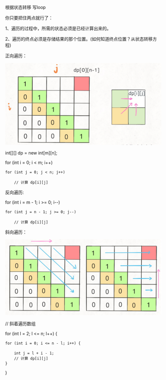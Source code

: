 根据状态转移 写loop

你只要把住两点就行了：

1、遍历的过程中，所需的状态必须是已经计算出来的。

2、遍历的终点必须是存储结果的那个位置。(如何知道终点位置？从状态转移方程)


正向遍历：

![forward](../img/forward.png)

int[][] dp = new int[m][n];

for (int i = 0; i < m; i++)

    for (int j = 0; j < n; j++)
    
        // 计算 dp[i][j]
        
 
 反向遍历:
 
 for (int i = m - 1; i >= 0; i--)
    
    for (int j = n - 1; j >= 0; j--)
    
        // 计算 dp[i][j]
        
斜向遍历：

![reverse](../img/reverse.png)

// 斜着遍历数组

for (int l = 2; l <= n; l++) {
    
    for (int i = 0; i <= n - l; i++) {
    
        int j = l + i - 1;
        // 计算 dp[i][j]
    }
}


